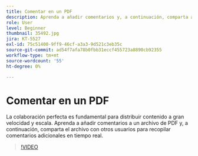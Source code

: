 ```yaml
---
title: Comentar en un PDF
description: Aprenda a añadir comentarios y, a continuación, comparta a un PDF con otros usuarios para que lo revise
role: User
level: Beginner
thumbnail: 35492.jpg
jira: KT-5527
exl-id: 75c51400-9ff9-46cf-a3a3-9d521c3eb35c
source-git-commit: ad54f7afa78b0fbb31eccf455723a8890cb92355
workflow-type: tm+mt
source-wordcount: '55'
ht-degree: 0%

---
```


# Comentar en un PDF

La colaboración perfecta es fundamental para distribuir contenido a gran velocidad y escala. Aprenda a añadir comentarios a un archivo de PDF y, a continuación, comparta el archivo con otros usuarios para recopilar comentarios adicionales en tiempo real.

>[!VIDEO](https://video.tv.adobe.com/v/35492?quality=12&learn=on&hidetitle=true)
